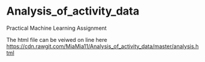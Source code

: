 Analysis_of_activity_data
=========================

Practical Machine Learning Assignment

The html file can be veiwed on line here https://cdn.rawgit.com/MiaMia11/Analysis_of_activity_data/master/analysis.html
